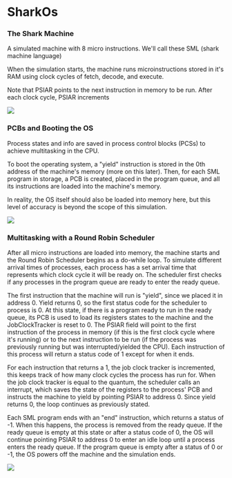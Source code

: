 # SharkOs
<h3>The Shark Machine</h3>
<p>A simulated machine with 8 micro instructions. We'll call these SML (shark machine language)</p>
<p>When the simulation starts, the machine runs microinstructions stored in it's RAM using clock cycles of fetch, decode, and execute.</p>
<p>Note that PSIAR points to the next instruction in memory to be run. After each clock cycle, PSIAR increments</p>
<img src="https://github.com/user-attachments/assets/6ba8b53e-7ab8-46bf-bc0f-832640356347">

<h3>PCBs and Booting the OS</h3>
<p>Process states and info are saved in process control blocks (PCSs) to achieve multitasking in the CPU.</p>
<p>
  To boot the operating system, a "yield" instruction is stored in the 0th address of the machine's memory (more on this later). Then, for
  each SML program in storage, a PCB is created, placed in the program queue, and all its instructions are loaded into the machine's memory.
</p>
<p>In reality, the OS itself should also be loaded into memory here, but this level of accuracy is beyond the scope of this simulation.</p>
<img src="https://github.com/user-attachments/assets/9958ba52-b525-4ec4-8d62-b463c5175957">

<h3>Multitasking with a Round Robin Scheduler</h3>
<p>
  After all micro instructions are loaded into memory, the machine starts and the Round Robin Scheduler begins as a do-while loop. To 
  simulate different arrival times of processes, each process has a set arrival time that represents which clock cycle it will be ready on. 
  The scheduler first checks if any processes in the program queue are ready to enter the ready queue. 
</p>
  The first instruction that the machine will run is "yield", since we placed it in address 0. Yield returns 0, so the first status code for the scheduler to process is 0.
  At this state, if there is a program ready to run in the ready queue, its PCB is used to load its registers states to the machine and the JobClockTracker is reset to 0. The PSIAR field
  will point to the first instruction of the process in memory (if this is the first clock cycle where it's running) or to the next instruction to
  be run (if the process was previously running but was interrupted/yielded the CPU). Each instruction of this process will return a status code of 1
  except for when it ends.
<p>
<p>
  For each instruction that returns a 1, the job clock tracker is incremented, this keeps track of how many clock cycles the process has run for. When the
  job clock tracker is equal to the quantum, the scheduler calls an interrupt, which saves the state of the registers to the process' PCB and instructs the 
  machine to yield by pointing PSIAR to address 0. Since yield returns 0, the loop continues as previously stated. 
</p>
<p>
  Each SML program ends with an "end" instruction, which returns a status of -1. When this happens, the process is removed from the ready queue. If the ready queue is empty
  at this state or after a status code of 0, the OS will continue pointing PSIAR to address 0 to enter an idle loop until a process enters the ready queue. If the program queue 
  is empty after a status of 0 or -1, the OS powers off the machine and the simulation ends. 
</p>
  
<img src="https://github.com/user-attachments/assets/34a93c8f-f300-43d6-af33-911f1763e6b8">


